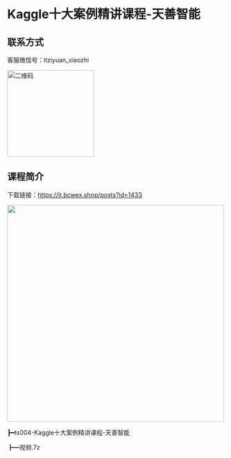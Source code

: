 # Kaggle十大案例精讲课程-天善智能

## 联系方式

客服微信号：itziyuan_xiaozhi

<img src="https://ziyuanyun.oss-cn-guangzhou.aliyuncs.com/common/20240614073449/666b82192834a.jpg" width="200" height="200" alt="二维码">

## 课程简介

下载链接：https://it.bcwex.shop/posts?id=1433

<img src="https://ziyuanyun.oss-cn-guangzhou.aliyuncs.com/yun/20240515153934/664466b6b4703.jpg" width="500" alt="">

  ┣━ts004-Kaggle十大案例精讲课程-天善智能

 ┣━视频.7z

  